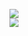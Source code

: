 [![](https://img.shields.io/badge/Made%20With-Github%20Spray-lightgrey.svg?style=for-the-badge&logo=github)](https://github.com/Annihil/github-spray#21)  
[![](https://i.imgur.com/2DrTn0Z.gif)](https://github.com/Annihil/github-spray)